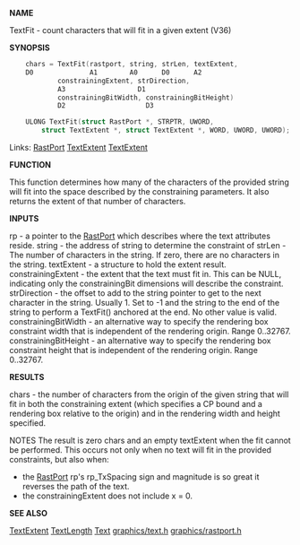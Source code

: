 
**NAME**

TextFit - count characters that will fit in a given extent (V36)

**SYNOPSIS**

```c
    chars = TextFit(rastport, string, strLen, textExtent,
    D0              A1        A0      D0      A2
            constrainingExtent, strDirection,
            A3                  D1
            constrainingBitWidth, constrainingBitHeight)
            D2                    D3

    ULONG TextFit(struct RastPort *, STRPTR, UWORD,
        struct TextExtent *, struct TextExtent *, WORD, UWORD, UWORD);

```
Links: [RastPort](_00AF.md) [TextExtent](_00A8.md) [TextExtent](_00A8.md) 

**FUNCTION**

This function determines how many of the characters of the
provided string will fit into the space described by the
constraining parameters.  It also returns the extent of
that number of characters.

**INPUTS**

rp     - a pointer to the [RastPort](_00AF.md) which describes where the
text attributes reside.
string - the address of string to determine the constraint of
strLen - The number of characters in the string.
If zero, there are no characters in the string.
textExtent - a structure to hold the extent result.
constrainingExtent - the extent that the text must fit in.
This can be NULL, indicating only the constrainingBit
dimensions will describe the constraint.
strDirection - the offset to add to the string pointer to
get to the next character in the string.  Usually 1.
Set to -1 and the string to the end of the string to
perform a TextFit() anchored at the end.  No other value
is valid.
constrainingBitWidth - an alternative way to specify the
rendering box constraint width that is independent of
the rendering origin.  Range 0..32767.
constrainingBitHeight - an alternative way to specify the
rendering box constraint height that is independent of
the rendering origin.  Range 0..32767.

**RESULTS**

chars - the number of characters from the origin of the
given string that will fit in both the constraining
extent (which specifies a CP bound and a rendering
box relative to the origin) and in the rendering width
and height specified.

NOTES
The result is zero chars and an empty textExtent when the fit
cannot be performed.  This occurs not only when no text will
fit in the provided constraints, but also when:
-   the [RastPort](_00AF.md) rp's rp_TxSpacing sign and magnitude is so
great it reverses the path of the text.
-   the constrainingExtent does not include x = 0.

**SEE ALSO**

[TextExtent](TextExtent.md)  [TextLength](TextLength.md)  [Text](Text.md)
[graphics/text.h](_00A8.md)  [graphics/rastport.h](_00AF.md)
